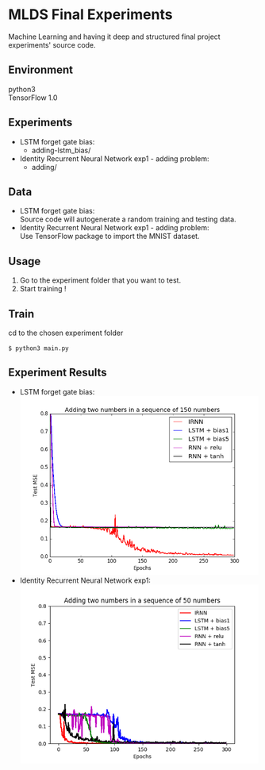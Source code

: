 MLDS Final Experiments
====
Machine Learning and having it deep and structured final project experiments' source code.


## Environment
python3 <br />
TensorFlow 1.0 <br />

## Experiments 

- LSTM forget gate bias: 
  - adding-lstm_bias/ 
- Identity Recurrent Neural Network exp1 - adding problem: 
  - adding/ 

## Data

- LSTM forget gate bias: <br />
  Source code will autogenerate a random training and testing data.
- Identity Recurrent Neural Network exp1 - adding problem: <br />
  Use TensorFlow package to import the MNIST dataset.


## Usage 
1. Go to the experiment folder that you want to test.
2. Start training !

## Train
cd to the chosen experiment folder
```
$ python3 main.py 
```

## Experiment Results
- LSTM forget gate bias: <br />
  <img src="https://github.com/chiawen/MLDS2017_final/blob/master/asset/bias.png" width="1024x">
- Identity Recurrent Neural Network exp1: <br />
  <img src="https://github.com/chiawen/MLDS2017_final/blob/master/asset/adding-1.png" width="1024x">








